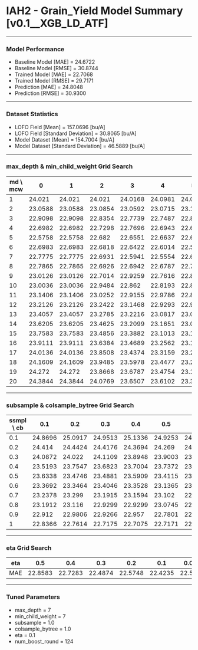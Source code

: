 # IAH2 - Grain_Yield Model Summary [v0.1__XGB_LD_ATF]

***

### Model Performance

- Baseline Model [MAE] = 24.6722
- Baseline Model [RMSE] = 30.8744
- Trained Model [MAE] = 22.7068
- Trained Model [RMSE] = 29.7171
- Prediction [MAE] = 24.8048
- Prediction [RMSE] = 30.9300
***

### Dataset Statistics

- LOFO Field [Mean] = 157.0696 [bu/A]
- LOFO Field [Standard Deviation] = 30.8065 [bu/A]
- Model Dataset [Mean] = 154.7004 [bu/A]
- Model Dataset [Standard Deviation] = 46.5889 [bu/A]
***

### max_depth & min_child_weight Grid Search

|   md \ mcw |       0 |       1 |       2 |       3 |       4 |       5 |       6 |       7 |       8 |       9 |      10 |      11 |      12 |      13 |      14 |      15 |      16 |      17 |      18 |      19 |      20 |
|------------|---------|---------|---------|---------|---------|---------|---------|---------|---------|---------|---------|---------|---------|---------|---------|---------|---------|---------|---------|---------|---------|
|          1 | 24.021  | 24.021  | 24.021  | 24.0168 | 24.0981 | 24.0981 | 24.0183 | 24.2293 | 24.016  | 24.1554 | 24.1563 | 24.152  | 24.152  | 24.1191 | 24.0819 | 24.042  | 24.042  | 24.117  | 24.117  | 24.117  | 24.1665 |
|          2 | 23.0588 | 23.0588 | 23.0854 | 23.0592 | 23.0715 | 23.16   | 23.1356 | 23.0961 | 23.1281 | 23.1014 | 23.1334 | 23.3002 | 23.2421 | 23.148  | 23.267  | 23.2422 | 23.1362 | 23.1785 | 23.3918 | 23.2772 | 23.2014 |
|          3 | 22.9098 | 22.9098 | 22.8354 | 22.7739 | 22.7487 | 22.8258 | 22.78   | 22.7337 | 22.7563 | 22.7554 | 22.7666 | 22.9968 | 22.9958 | 22.8543 | 22.8511 | 22.8582 | 22.826  | 22.8428 | 22.8858 | 22.8593 | 22.9473 |
|          4 | 22.6982 | 22.6982 | 22.7298 | 22.7696 | 22.6943 | 22.6619 | 22.6806 | 22.6968 | 22.628  | 22.6094 | 22.7151 | 22.7175 | 22.5903 | 22.7337 | 22.7162 | 22.7243 | 22.7574 | 22.8096 | 22.6759 | 22.7454 | 22.7505 |
|          5 | 22.5758 | 22.5758 | 22.682  | 22.6551 | 22.6637 | 22.6435 | 22.7467 | 22.7219 | 22.575  | 22.6515 | 22.6319 | 22.6098 | 22.6551 | 22.6527 | 22.6731 | 22.6607 | 22.7009 | 22.6571 | 22.6519 | 22.6577 | 22.7813 |
|          6 | 22.6983 | 22.6983 | 22.6818 | 22.6422 | 22.6014 | 22.5332 | 22.6027 | 22.5466 | 22.6262 | 22.5896 | 22.5881 | 22.5907 | 22.6225 | 22.676  | 22.7287 | 22.5944 | 22.675  | 22.7156 | 22.6296 | 22.6116 | 22.6373 |
|          7 | 22.7775 | 22.7775 | 22.6931 | 22.5941 | 22.5554 | 22.6241 | 22.7343 | 22.4874 | 22.6886 | 22.5936 | 22.7169 | 22.6854 | 22.6247 | 22.605  | 22.5979 | 22.6999 | 22.6559 | 22.6721 | 22.6994 | 22.7837 | 22.7107 |
|          8 | 22.7865 | 22.7865 | 22.6926 | 22.6942 | 22.6787 | 22.7233 | 22.7377 | 22.7089 | 22.6077 | 22.6994 | 22.6124 | 22.6197 | 22.5942 | 22.5777 | 22.7106 | 22.6913 | 22.7364 | 22.7033 | 22.7087 | 22.727  | 22.6847 |
|          9 | 23.0126 | 23.0126 | 22.7014 | 22.9259 | 22.7616 | 22.8784 | 22.7055 | 22.671  | 22.693  | 22.6092 | 22.7187 | 22.6703 | 22.6852 | 22.6508 | 22.6565 | 22.7329 | 22.7187 | 22.7657 | 22.6843 | 22.7683 | 22.7522 |
|         10 | 23.0036 | 23.0036 | 22.9484 | 22.862  | 22.8193 | 22.8148 | 22.7544 | 22.7081 | 22.6985 | 22.6028 | 22.7009 | 22.6781 | 22.8028 | 22.6963 | 22.7421 | 22.7479 | 22.6797 | 22.6341 | 22.7615 | 22.6675 | 22.748  |
|         11 | 23.1406 | 23.1406 | 23.0252 | 22.9155 | 22.9786 | 22.8802 | 22.8026 | 22.7836 | 22.7472 | 22.7514 | 22.8716 | 22.7202 | 22.712  | 22.7797 | 22.7667 | 22.8213 | 22.8032 | 22.7075 | 22.7787 | 22.6704 | 22.6937 |
|         12 | 23.2126 | 23.2126 | 23.2422 | 23.1468 | 22.9293 | 22.9589 | 22.8432 | 22.9009 | 22.776  | 22.8926 | 22.8339 | 22.7614 | 22.7747 | 22.8928 | 22.809  | 22.7622 | 22.8011 | 22.7486 | 22.8031 | 22.6934 | 22.6071 |
|         13 | 23.4057 | 23.4057 | 23.2785 | 23.2216 | 23.0817 | 23.0032 | 22.9119 | 22.9912 | 22.8695 | 22.8565 | 22.9098 | 22.7031 | 22.7334 | 22.762  | 22.8218 | 22.7791 | 22.6666 | 22.8224 | 22.6905 | 22.7892 | 22.5562 |
|         14 | 23.6205 | 23.6205 | 23.4625 | 23.2099 | 23.1651 | 23.0161 | 23.0191 | 22.9309 | 22.9406 | 22.9889 | 22.8979 | 22.7288 | 22.8274 | 22.7645 | 22.8912 | 22.869  | 22.7051 | 22.8375 | 22.6863 | 22.7459 | 22.7252 |
|         15 | 23.7583 | 23.7583 | 23.4856 | 23.3882 | 23.1013 | 23.1551 | 23.0955 | 22.9658 | 23.0578 | 22.9381 | 22.8936 | 22.8228 | 22.8632 | 22.8056 | 22.8674 | 22.8526 | 22.7105 | 22.7455 | 22.6854 | 22.8059 | 22.6832 |
|         16 | 23.9111 | 23.9111 | 23.6384 | 23.4689 | 23.2562 | 23.1265 | 23.0725 | 23.1216 | 23.0658 | 22.9426 | 22.9471 | 22.8593 | 22.7859 | 22.9098 | 22.8075 | 22.8406 | 22.8008 | 22.8453 | 22.887  | 22.8091 | 22.6562 |
|         17 | 24.0136 | 24.0136 | 23.8508 | 23.4374 | 23.3159 | 23.2184 | 23.1998 | 23.07   | 22.9948 | 22.8977 | 22.9598 | 22.821  | 22.8438 | 22.9416 | 22.8868 | 22.8405 | 22.6931 | 22.8815 | 22.858  | 22.7342 | 22.6804 |
|         18 | 24.1609 | 24.1609 | 23.9485 | 23.5978 | 23.4477 | 23.2379 | 23.1409 | 23.0597 | 23.0201 | 22.9641 | 23.0234 | 23.0036 | 22.9279 | 22.9556 | 22.7907 | 22.8889 | 22.8221 | 22.7322 | 22.7561 | 22.7595 | 22.7211 |
|         19 | 24.272  | 24.272  | 23.8668 | 23.6787 | 23.4754 | 23.1621 | 23.2682 | 23.2527 | 23.0366 | 22.9199 | 22.9927 | 22.9627 | 22.9217 | 22.9073 | 22.8781 | 22.8498 | 22.7689 | 22.8052 | 22.8639 | 22.8631 | 22.7412 |
|         20 | 24.3844 | 24.3844 | 24.0769 | 23.6507 | 23.6102 | 23.3273 | 23.263  | 23.2223 | 23.2627 | 23.0194 | 22.997  | 22.9201 | 22.9357 | 22.9675 | 22.9077 | 22.8966 | 22.7013 | 22.896  | 22.8206 | 22.739  | 22.6924 |

***

### subsample & colsample_bytree Grid Search

|   ssmpl \ cb |     0.1 |     0.2 |     0.3 |     0.4 |     0.5 |     0.6 |     0.7 |     0.8 |     0.9 |     1.0 |
|--------------|---------|---------|---------|---------|---------|---------|---------|---------|---------|---------|
|          0.1 | 24.8696 | 25.0917 | 24.9513 | 25.1336 | 24.9253 | 24.8459 | 25.1759 | 24.9972 | 24.9458 | 24.9093 |
|          0.2 | 24.414  | 24.4424 | 24.4176 | 24.3694 | 24.269  | 24.4068 | 24.3081 | 24.2934 | 24.1867 | 24.0913 |
|          0.3 | 24.0872 | 24.022  | 24.1109 | 23.8948 | 23.9003 | 23.8138 | 23.9821 | 23.7611 | 23.8005 | 23.8445 |
|          0.4 | 23.5193 | 23.7547 | 23.6823 | 23.7004 | 23.7372 | 23.5254 | 23.535  | 23.5075 | 23.4344 | 23.234  |
|          0.5 | 23.6338 | 23.4746 | 23.4881 | 23.5909 | 23.4115 | 23.3488 | 23.4246 | 23.2501 | 23.3135 | 23.2224 |
|          0.6 | 23.3692 | 23.3464 | 23.4046 | 23.3528 | 23.1365 | 23.1498 | 23.1359 | 23.1698 | 23.1752 | 23.0348 |
|          0.7 | 23.2378 | 23.299  | 23.1915 | 23.1594 | 23.102  | 22.9799 | 23.1303 | 23.1563 | 23.0209 | 23.01   |
|          0.8 | 23.1912 | 23.116  | 22.9299 | 22.9299 | 23.0745 | 22.9444 | 22.9333 | 22.802  | 22.8147 | 22.7416 |
|          0.9 | 22.912  | 22.9806 | 22.9266 | 22.957  | 22.7801 | 22.8331 | 22.8149 | 22.7644 | 22.8383 | 22.7298 |
|          1   | 22.8366 | 22.7614 | 22.7175 | 22.7075 | 22.7171 | 22.6208 | 22.6221 | 22.6804 | 22.6807 | 22.4874 |

***

### eta Grid Search

| eta   |     0.5 |     0.4 |     0.3 |     0.2 |     0.1 |   0.01 |   0.001 |
|-------|---------|---------|---------|---------|---------|--------|---------|
| MAE   | 22.8583 | 22.7283 | 22.4874 | 22.5748 | 22.4235 | 22.559 | 58.9488 |

***

### Tuned Parameters

- max_depth = 7
- min_child_weight = 7
- subsample = 1.0
- colsample_bytree = 1.0
- eta = 0.1
- num_boost_round = 124
